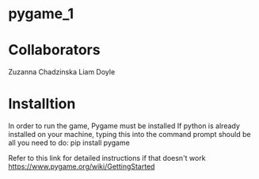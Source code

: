 # pygame_1

# Collaborators
Zuzanna Chadzinska
Liam Doyle

# Installtion
In order to run the game, Pygame must be installed
If python is already installed on your machine, typing this into the command prompt should be all you need to do:
pip install pygame

Refer to this link for detailed instructions if that doesn't work
https://www.pygame.org/wiki/GettingStarted